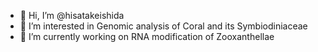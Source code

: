 - 👋 Hi, I’m @hisatakeishida
- 👀 I’m interested in Genomic analysis of Coral and its Symbiodiniaceae 
- 🌱 I’m currently working on RNA modification of Zooxanthellae
